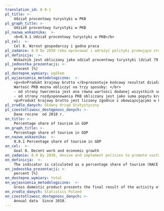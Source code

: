 ```yaml
---
translation_id: 8-9-1
pl_title: >-
    Udział procentowy turystyki w PKB
pl_graph_title: >-
    Udział procentowy turystyki w PKB
pl_nazwa_wskaznika:  >-
    <b>8.9.1 Udział procentowy turystyki w PKB</b>
pl_cel:  >-
    Cel 8. Wzrost gospodarczy i godna praca
pl_zadanie: 8.9 Do 2030 roku opracować i wdrożyć polityki promujące zrównoważoną turystykę, która tworzy miejsca pracy oraz promuje lokalną kulturę i produkty
pl_definicja:  >-
    Wskaźnik jest obliczany jako udział procentowy turystyki (dział 79 PKD 2007 "Działalność organizatorów turystyki, pośredników i agentów turystycznych oraz pozostała działalność usługowa w zakresie rezerwcji i działalności z nią związane") w relacji do PKB.
pl_jednostka_prezentacji: >-
    procent [%]
pl_dostepne_wymiary: ogółem
pl_wyjasnienia_metodologiczne:  >-
    <p><b>Produkt krajowy brutto </b>prezentuje końcowy rezultat działalności wszystkich podmiotów gospodarki narodowej w danym roku.</br>
    Wartość PKB można obliczyć na trzy sposoby: </br>
    - od strony tworzenia jest ona równa wartości dodanej wszystkich sektorów instytucjonalnych lub wszystkich sekcji Polskiej Klasyfikacji Działalności (PKD) krajowych jednostek produkcyjnych powiększonej o podatki od produktów i pomniejszonej o dotacje do produktów, </br>
    - od strony rozdysponowania PKB obliczany jest jako suma popytu krajowego, tj. spożycia i akumulacji oraz salda wymiany produktów z zagranicą, - jako sumę rozchodów na rachunku tworzenia dochodów gospodarki ogółem (a więc koszty związane z zatrudnieniem, podatki związane z produkcją i importem pomniejszone o dotacje, nadwyżka operacyjna brutto oraz dochód mieszany gospodarki ogółem).</p>
    <p>Produkt krajowy brutto jest liczony zgodnie z obowiązującymi w krajach Unii Europejskiej zasadami Europejskiego Systemu Rachunków Narodowych i Regionalnych (ESA 2010) oraz zaleceniami Eurostatu.</p>
pl_zrodlo_danych: Główny Urząd Statystyczny
pl_czestotliwosc_dostępnosc_danych: >-
    Dane roczne  od 2010 r.
en_title: >-
    Percentage share of tourism in GDP
en_graph_title: >-
    Percentage share of tourism in GDP
en_nazwa_wskaznika:  >-
    8.9.1 Percentage share of tourism in GDP
en_cel:  >-
    Goal 8. Decent work and economic growth
en_zadanie: 8.9 By 2030, devise and implement policies to promote sustainable tourism that creates jobs and promotes local culture and products
en_definicja:  >-
    The indicator is calculated as a percentage share of tourism (NACE Rev.2. Division 79: "Travel agency, tour operator and other reservation service and related activities") in GDP.
en_jednostka_prezentacji: >-
    percent [%]
en_dostepne_wymiary: total
en_wyjasnienia_metodologiczne:  >-
    Gross domestic product presents the final result of the activity of all entities of the national economy in a given year. GDP value can be calculated in three ways:- from the production side GDP is the sum of value added of all institutional sectors or all sections of the Polish Classification of Activities (PKD)of domestic production entities plus taxes less subsidies on products,- from the distribution side GDP is calculated as the sum of domestic demand, i.e. final consumption expenditure and gross capital formation as well as external balance of goods and services,- as the sum of uses in the total economy generation of income account (compensation of employees, taxes less subsidies on production and imports, gross operating surplus and mixed income of the total economy).Gross domestic product is calculated according to obligatory in the European Union countries principles of the European System of National and Regional Accounts (ESA 2010) and recommendations of the Eurostat.
en_zrodlo_danych: Statistics Poland
en_czestotliwosc_dostępnosc_danych: >-
    Annual data  Since 2010.
---
```

